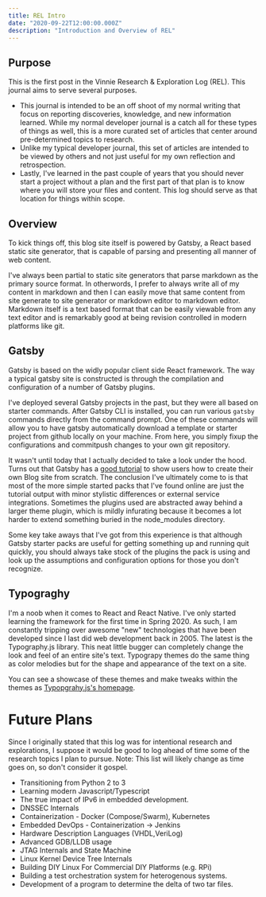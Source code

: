 ```yaml
---
title: REL Intro
date: "2020-09-22T12:00:00.000Z"
description: "Introduction and Overview of REL"
---
```


## Purpose

This is the first post in the Vinnie Research & Exploration Log (REL). This journal aims to serve several purposes.

- This journal is intended to be an off shoot of my normal writing that focus on reporting discoveries, knowledge, and new information learned. While my normal developer journal is a catch all for these types of things as well, this is a more curated set of articles that center around pre-determined topics to research.
- Unlike my typical developer journal, this set of articles are intended to be viewed by others and not just useful for my own reflection and retrospection.
- Lastly, I've learned in the past couple of years that you should never start a project without a plan and the first part of that plan is to know where you will store your files and content. This log should serve as that location for things within scope.

## Overview

To kick things off, this blog site itself is powered by Gatsby, a React based static site generator, that is capable of parsing and presenting all manner of web content.

I've always been partial to static site generators that parse markdown as the primary source format. In otherwords, I prefer to always write all of my content in markdown and then I can easily move that same content from site generate to site generator or markdown editor to markdown editor. Markdown itself is a text based format that can be easily viewable from any
text editor and is remarkably good at being revision controlled in modern platforms like git.

## Gatsby

Gatsby is based on the widly popular client side React framework. The way a typical gatsby site is constructed is through the compilation and configuration of a number of Gatsby plugins.

I've deployed several Gatsby projects in the past, but they were all based on starter commands. After Gatsby CLI is installed, you can run various `gatsby` commands directly from the command prompt. One of these commands will allow you to have gatsby automatically download a template or starter project from github locally on your machine. From here, you simply fixup the configurations and commitpush changes to your own git repository.

It wasn't until today that I actually decided to take a look under the hood. Turns out that Gatsby has a [good tutorial](https://www.gatsbyjs.com/blog/2017-07-19-creating-a-blog-with-gatsby/) to show users how to create their own Blog site from scratch. The conclusion I've ultimately come to is that most of the more simple started packs that I've found online are just the tutorial output with minor stylistic differences or external service integrations. Sometimes the plugins used are abstracted away behind a larger theme plugin, which is mildly infurating because it becomes a lot harder to extend something buried in the node_modules directory.

Some key take aways that I've got from this experience is that although Gatsby starter packs are useful for getting something up and running quit quickly, you should always take stock of the plugins the pack is using and look up the assumptions and configuration options for those you don't recognize.

## Typograghy

I'm a noob when it comes to React and React Native. I've only started learning the framework for the first time in Spring 2020. As such, I am constantly tripping over awesome "new" technologies that have been developed since I last did web development back in 2005. The latest is the Typography.js library. This neat little bugger can completely change the look and feel of an entire site's text. Typograpy themes do the same thing as color melodies but for the shape and appearance of the text on a site.

You can see a showcase of these themes and make tweaks within the themes as [Typopgrahy.js's homepage](https://kyleamathews.github.io/typography.js/).

# Future Plans

Since I originally stated that this log was for intentional research and explorations, I suppose it would be good to log ahead of time some of the research topics I plan to pursue. Note: This list will likely change as time goes on, so don't consider it gospel.

- Transitioning from Python 2 to 3
- Learning modern Javascript/Typescript
- The true impact of IPv6 in embedded development.
- DNSSEC Internals
- Containerization - Docker (Compose/Swarm), Kubernetes
- Embedded DevOps - Containerization -> Jenkins
- Hardware Description Languages (VHDL,VeriLog)
- Advanced GDB/LLDB usage
- JTAG Internals and State Machine
- Linux Kernel Device Tree Internals
- Building DIY Linux For Commercial DIY Platforms (e.g. RPi)
- Building a test orchestration system for heterogenous systems.
- Development of a program to determine the delta of two tar files.
